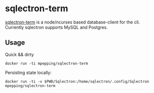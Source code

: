 # sqlectron-term

[sqlectron-term](https://sqlectron.github.io) is a node/ncurses based database-client for the cli. Currently sqlectron supports MySQL and Postgres.


## Usage

Quick && dirty

    docker run -ti mpepping/sqlectron-term

Persisting state locally:

    docker run -ti -v $PWD/Sqlectron:/home/sqlectron/.config/Sqlectron mpepping/sqlectron-term
